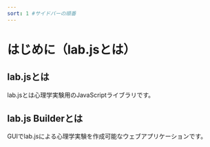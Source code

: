 ```yaml
---
sort: 1 #サイドバーの順番
---
```


# はじめに（lab.jsとは）

## lab.jsとは
lab.jsとは心理学実験用のJavaScriptライブラリです。

## lab.js Builderとは
GUIでlab.jsによる心理学実験を作成可能なウェブアプリケーションです。

